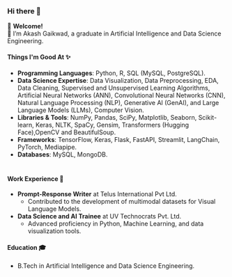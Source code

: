 ### Hi there 👋  
🌱 **Welcome!**  
👋 I’m Akash Gaikwad, a graduate in Artificial Intelligence and Data Science Engineering.  

#### Things I'm Good At ✨  

- **Programming Languages**: Python, R, SQL (MySQL, PostgreSQL).  
- **Data Science Expertise**: Data Visualization, Data Preprocessing, EDA, Data Cleaning, Supervised and Unsupervised Learning Algorithms, Artificial Neural Networks (ANN), Convolutional Neural Networks (CNN), Natural Language Processing (NLP), Generative AI (GenAI), and Large Language Models (LLMs), Computer Vision.  
- **Libraries & Tools**: NumPy, Pandas, SciPy, Matplotlib, Seaborn, Scikit-learn, Keras, NLTK, SpaCy, Gensim, Transformers (Hugging Face),OpenCV and BeautifulSoup.  
- **Frameworks**: TensorFlow, Keras, Flask, FastAPI, Streamlit, LangChain, PyTorch, Mediapipe.
- **Databases**: MySQL, MongoDB.  

#

#### Work Experience 💼  
- **Prompt-Response Writer** at Telus International Pvt Ltd.  
  - Contributed to the development of multimodal datasets for Visual Language Models.  
- **Data Science and AI Trainee** at UV Technocrats Pvt. Ltd.  
  - Advanced proficiency in Python, Machine Learning, and data visualization tools.  

#### Education 🎓  
- B.Tech in Artificial Intelligence and Data Science Engineering.
